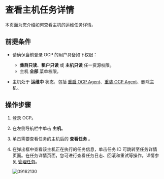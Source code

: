 # 查看主机任务详情

本页面为您介绍如何查看主机的运维任务详情。

## 前提条件

* 请确保当前登录 OCP 的用户具备如下权限：

  * **集群只读**、**租户只读** 或 **主机只读** 任一资源权限。
  * 主机 **全部** 菜单权限。

* 主机处于 **运维中** 状态，包括 [重启 OCP Agent](400.restart-the-ocp-agent.md)、[重装 OCP Agent](500.reinstall-ocp-agent.md)、删除主机。

## 操作步骤

1. 登录 OCP。

2. 在左侧导航栏中单击 **主机**。

3. 单击需要查看任务的主机后的 **查看任务** 。

4. 在弹出框中查看该主机正在执行的任务信息，单击任务 ID 可跳转至任务详情页面。在任务详情页面，您可进行查看任务日志、回滚和重试等操作，详情参见 [管理任务](../1600.system-management-features/600.manage-tasks.md)。

   ![09162130](https://obbusiness-private.oss-cn-shanghai.aliyuncs.com/doc/img/ocp/421/%E6%B7%BB%E5%8A%A0%E4%BB%BB%E5%8A%A1id.png)
